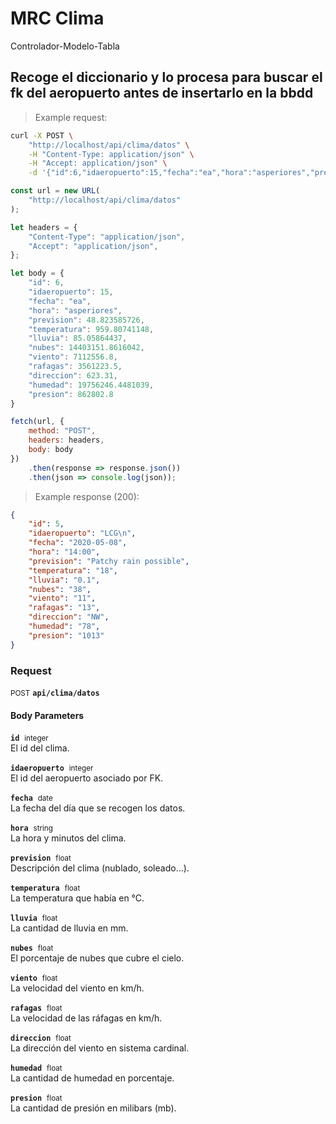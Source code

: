 # MRC Clima
Controlador-Modelo-Tabla

## Recoge el diccionario y lo procesa para buscar el fk del aeropuerto antes de insertarlo en la bbdd



> Example request:

```bash
curl -X POST \
    "http://localhost/api/clima/datos" \
    -H "Content-Type: application/json" \
    -H "Accept: application/json" \
    -d '{"id":6,"idaeropuerto":15,"fecha":"ea","hora":"asperiores","prevision":48.823585726,"temperatura":959.80741148,"lluvia":85.05864437,"nubes":14403151.8616042,"viento":7112556.8,"rafagas":3561223.5,"direccion":623.31,"humedad":19756246.4481039,"presion":862802.8}'

```

```javascript
const url = new URL(
    "http://localhost/api/clima/datos"
);

let headers = {
    "Content-Type": "application/json",
    "Accept": "application/json",
};

let body = {
    "id": 6,
    "idaeropuerto": 15,
    "fecha": "ea",
    "hora": "asperiores",
    "prevision": 48.823585726,
    "temperatura": 959.80741148,
    "lluvia": 85.05864437,
    "nubes": 14403151.8616042,
    "viento": 7112556.8,
    "rafagas": 3561223.5,
    "direccion": 623.31,
    "humedad": 19756246.4481039,
    "presion": 862802.8
}

fetch(url, {
    method: "POST",
    headers: headers,
    body: body
})
    .then(response => response.json())
    .then(json => console.log(json));
```


> Example response (200):

```json
{
    "id": 5,
    "idaeropuerto": "LCG\n",
    "fecha": "2020-05-08",
    "hora": "14:00",
    "prevision": "Patchy rain possible",
    "temperatura": "18",
    "lluvia": "0.1",
    "nubes": "38",
    "viento": "11",
    "rafagas": "13",
    "direccion": "NW",
    "humedad": "78",
    "presion": "1013"
}
```

### Request
<small class="badge badge-black">POST</small>
 **`api/clima/datos`**

<h4 class="fancy-heading-panel"><b>Body Parameters</b></h4>
<p>
    <code><b>id</b></code>&nbsp; <small>integer</small>     <br>
    El id del clima.
</p>
<p>
    <code><b>idaeropuerto</b></code>&nbsp; <small>integer</small>     <br>
    El id del aeropuerto asociado por FK.
</p>
<p>
    <code><b>fecha</b></code>&nbsp; <small>date</small>     <br>
    La fecha del día que se recogen los datos.
</p>
<p>
    <code><b>hora</b></code>&nbsp; <small>string</small>     <br>
    La hora y minutos del clima.
</p>
<p>
    <code><b>prevision</b></code>&nbsp; <small>float</small>     <br>
    Descripción del clima (nublado, soleado...).
</p>
<p>
    <code><b>temperatura</b></code>&nbsp; <small>float</small>     <br>
    La temperatura que había en °C.
</p>
<p>
    <code><b>lluvia</b></code>&nbsp; <small>float</small>     <br>
    La cantidad de lluvia en mm.
</p>
<p>
    <code><b>nubes</b></code>&nbsp; <small>float</small>     <br>
    El porcentaje de nubes que cubre el cielo.
</p>
<p>
    <code><b>viento</b></code>&nbsp; <small>float</small>     <br>
    La velocidad del viento en km/h.
</p>
<p>
    <code><b>rafagas</b></code>&nbsp; <small>float</small>     <br>
    La velocidad de las ráfagas en km/h.
</p>
<p>
    <code><b>direccion</b></code>&nbsp; <small>float</small>     <br>
    La dirección del viento en sistema cardinal.
</p>
<p>
    <code><b>humedad</b></code>&nbsp; <small>float</small>     <br>
    La cantidad de humedad en porcentaje.
</p>
<p>
    <code><b>presion</b></code>&nbsp; <small>float</small>     <br>
    La cantidad de presión en milibars (mb).
</p>



